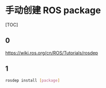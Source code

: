 # 手动创建 ROS package

[TOC]

## 0

<https://wiki.ros.org/cn/ROS/Tutorials/rosdep>

## 1

```bash
rosdep install [package]
```
